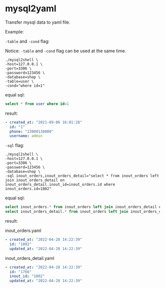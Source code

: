# mysql2yaml

Transfer mysql data to yaml file.

Example:

`-table` and `-cond` flag:

Notice: `-table` and `-cond` flag can be used at the same time.

```shell
./mysql2shell \
-host=127.0.0.1 \
-port=3306 \
-password=123456 \
-database=shop \
-table=user \
-cond="where id=1"
```

equal sql:

```SQL
select * from user where id=1
```

result:
```yaml
- created_at: "2021-09-06 16:01:28"
  id: "1"
  phone: "13800138000"
  username: admin
```

`-sql` flag:

```shell
./mysql2shell \
-host=127.0.0.1 \
-port=3306 \
-password=123456 \
-database=shop \
-sql inout_orders,inout_orders_detail="select * from inout_orders left join inout_orders_detail on inout_orders_detail.inout_id=inout_orders.id where inout_orders.id=1802"
```

equal sql:

```SQL
select inout_orders.* from inout_orders left join inout_orders_detail on inout_orders_detail.inout_id=inout_orders.id where inout_orders.id=1802
select inout_orders_detail.* from inout_orders left join inout_orders_detail on inout_orders_detail.inout_id=inout_orders.id where inout_orders.id=1802
```

result:

inout_orders.yaml
```yaml
- created_at: "2022-04-28 14:22:39"
  id: "1802"
  updated_at: "2022-04-28 14:22:39"
```

inout_orders_detail.yaml
```yaml
- created_at: "2022-04-28 14:22:39"
  id: "1766"
  inout_id: "1802"
  updated_at: "2022-04-28 14:22:39"
```